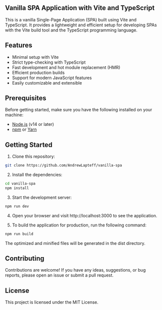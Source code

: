 ## Vanilla SPA Application with Vite and TypeScript

This is a vanilla Single-Page Application (SPA) built using Vite and TypeScript. It provides a lightweight and efficient setup for developing SPAs with the Vite build tool and the TypeScript programming language.

## Features

- Minimal setup with Vite
- Strict type-checking with TypeScript
- Fast development and hot module replacement (HMR)
- Efficient production builds
- Support for modern JavaScript features
- Easily customizable and extensible

## Prerequisites

Before getting started, make sure you have the following installed on your machine:

- [Node.js](https://nodejs.org) (v14 or later)
- [npm](https://www.npmjs.com/) or [Yarn](https://yarnpkg.com/)

## Getting Started

1. Clone this repository:

```bash
git clone https://github.com/AndrewLapteff/vanilla-spa
```

2. Install the dependencies:

```bash
cd vanilla-spa
npm install
```

3. Start the development server:

```bash
npm run dev
```

4. Open your browser and visit http://localhost:3000 to see the application.

5. To build the application for production, run the following command:

```bash
npm run build
```

The optimized and minified files will be generated in the dist directory.

## Contributing

Contributions are welcome! If you have any ideas, suggestions, or bug reports, please open an issue or submit a pull request.

## License

This project is licensed under the MIT License.
